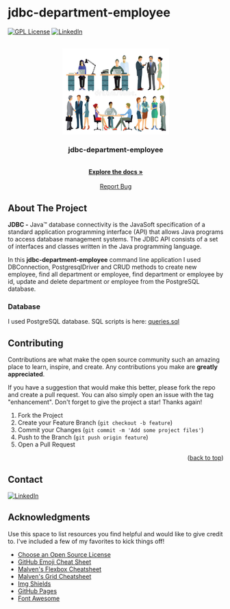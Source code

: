 # jdbc-department-employee

<div id="top"></div>

[![GPL License][license-shield]][license-url]
[![LinkedIn][linkedin-shield]][linkedin-url]

<!-- PROJECT LOGO -->
<br />
<div align="center">
  <a href="https://github.com/magsadn/jdbc-department-employee">
    <img src= "employees-office-people-actively-working-environment-white-background-58757246.jpg" width="250" height="200">
  </a>

<h3 align="center">jdbc-department-employee</h3>

  <p align="center">
    <br />
    <a href="https://github.com/magsadn/jdbc-department-employee"><strong>Explore the docs »</strong></a>
    <br />
    <br />
    <a href="https://github.com/magsadn/jdbc-department-employee/issues">Report Bug</a>
  </p>
</div>

<!-- ABOUT THE PROJECT -->
## About The Project

**JDBC -**
Java™ database connectivity is the JavaSoft specification of a standard application programming interface (API) that allows Java programs to access database management systems. The JDBC API consists of a set of interfaces and classes written in the Java programming language.

In this **jdbc-department-employee** command line application I used DBConnection, PostgresqlDriver and CRUD methods to create new employee, find all department or employee, find department or employee by id, update and delete department or employee from the PostgreSQL database.

### Database
I used PostgreSQL database.
SQL scripts is here: [queries.sql]


<!-- CONTRIBUTING -->
## Contributing

Contributions are what make the open source community such an amazing place to learn, inspire, and create. Any contributions you make are **greatly appreciated**.

If you have a suggestion that would make this better, please fork the repo and create a pull request. You can also simply open an issue with the tag "enhancement".
Don't forget to give the project a star! Thanks again!

1. Fork the Project
2. Create your Feature Branch (`git checkout -b feature`)
3. Commit your Changes (`git commit -m 'Add some project files'`)
4. Push to the Branch (`git push origin feature`)
5. Open a Pull Request

<p align="right">(<a href="#top">back to top</a>)</p>

<!-- CONTACT -->
## Contact

[![LinkedIn][linkedin-shield]][linkedin-url]

<!-- ACKNOWLEDGMENTS -->
## Acknowledgments

Use this space to list resources you find helpful and would like to give credit to. I've included a few of my favorites to kick things off!

* [Choose an Open Source License](https://choosealicense.com)
* [GitHub Emoji Cheat Sheet](https://www.webpagefx.com/tools/emoji-cheat-sheet)
* [Malven's Flexbox Cheatsheet](https://flexbox.malven.co/)
* [Malven's Grid Cheatsheet](https://grid.malven.co/)
* [Img Shields](https://shields.io)
* [GitHub Pages](https://pages.github.com)
* [Font Awesome](https://fontawesome.com)


<!-- MARKDOWN LINKS & IMAGES -->
<!-- https://www.markdownguide.org/basic-syntax/#reference-style-links -->
[issues-shield]: https://img.shields.io/github/issues/magsadn/jdbc-department-employee?style=for-the-badge
[issues-url]: https://github.com/magsadn/jdbc-department-employee/issues
[license-shield]: https://img.shields.io/github/license/magsadn/jdbc-department-employee?label=license&style=for-the-badge
[license-url]: https://github.com/magsadn/jdbc-department-employee/blob/main/LICENSE.txt
[linkedin-shield]: https://img.shields.io/badge/-LinkedIn-black.svg?style=for-the-badge&logo=linkedin&colorB=249
[linkedin-url]: https://www.linkedin.com/in/magsad/
[queries.sql]: https://github.com/magsadn/jdbc-department-employee/blob/main/queries.sql
